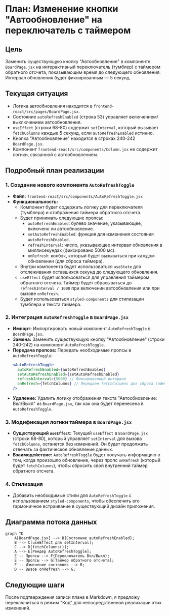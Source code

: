 # План: Изменение кнопки "Автообновление" на переключатель с таймером

## Цель
Заменить существующую кнопку "Автообновление" в компоненте `BoardPage.jsx` на интерактивный переключатель (тумблер) с таймером обратного отсчета, показывающим время до следующего обновления. Интервал обновления будет фиксированным — 5 секунд.

## Текущая ситуация
*   Логика автообновления находится в `frontend-react/src/pages/BoardPage.jsx`.
*   Состояние `autoRefreshEnabled` (строка 53) управляет включением/выключением автообновления.
*   `useEffect` (строки 68-80) содержит `setInterval`, который вызывает `fetchColumns` каждые 5 секунд, если `autoRefreshEnabled` истинно.
*   Кнопка "Автообновление" находится в строках 240-242 `BoardPage.jsx`.
*   Компонент `frontend-react/src/components/Column.jsx` не содержит логики, связанной с автообновлением.

## Подробный план реализации

### 1. Создание нового компонента `AutoRefreshToggle`
*   **Файл:** `frontend-react/src/components/AutoRefreshToggle.jsx`
*   **Функциональность:**
    *   Компонент будет содержать логику для переключателя (тумблера) и отображения таймера обратного отсчета.
    *   Будет принимать следующие пропсы:
        *   `autoRefreshEnabled`: булево значение, указывающее, включено ли автообновление.
        *   `setAutoRefreshEnabled`: функция для изменения состояния `autoRefreshEnabled`.
        *   `refreshInterval`: число, указывающее интервал обновления в миллисекундах (фиксировано 5000 мс).
        *   `onRefresh`: колбэк, который будет вызываться при каждом обновлении (для сброса таймера).
    *   Внутри компонента будет использоваться `useState` для отслеживания оставшихся секунд до следующего обновления.
    *   `useEffect` будет использоваться для управления таймером обратного отсчета. Таймер будет сбрасываться до `refreshInterval / 1000` при включении автообновления или при вызове `onRefresh`.
    *   Будет использоваться `styled-components` для стилизации тумблера и текста таймера.

### 2. Интеграция `AutoRefreshToggle` в `BoardPage.jsx`
*   **Импорт:** Импортировать новый компонент `AutoRefreshToggle` в `BoardPage.jsx`.
*   **Замена:** Заменить существующую кнопку "Автообновление" (строки 240-242) на компонент `AutoRefreshToggle`.
*   **Передача пропсов:** Передать необходимые пропсы в `AutoRefreshToggle`:
    ```jsx
    <AutoRefreshToggle
      autoRefreshEnabled={autoRefreshEnabled}
      setAutoRefreshEnabled={setAutoRefreshEnabled}
      refreshInterval={5000} // Фиксированный интервал
      onRefresh={fetchColumns} // Передаем fetchColumns для сброса таймера
    />
    ```
*   **Удаление:** Удалить логику отображения текста "Автообновление: Вкл/Выкл" из `BoardPage.jsx`, так как она будет перенесена в `AutoRefreshToggle`.

### 3. Модификация логики таймера в `BoardPage.jsx`
*   **Существующий `useEffect`:** Текущий `useEffect` в `BoardPage.jsx` (строки 68-80), который управляет `setInterval` для вызова `fetchColumns`, останется без изменений. Он будет продолжать отвечать за фактическое обновление данных.
*   **Взаимодействие:** `AutoRefreshToggle` будет получать информацию о том, когда произошло обновление, через пропс `onRefresh` (который будет `fetchColumns`), чтобы сбросить свой внутренний таймер обратного отсчета.

### 4. Стилизация
*   Добавить необходимые стили для `AutoRefreshToggle` с использованием `styled-components`, чтобы обеспечить его гармоничное встраивание в существующий дизайн приложения.

## Диаграмма потока данных

```mermaid
graph TD
    A[BoardPage.jsx] --> B{Состояние autoRefreshEnabled};
    B --> C[useEffect для setInterval];
    C --> D[fetchColumns()];
    A --> E[Рендер AutoRefreshToggle];
    E -- Пропсы --> F{Переключатель Вкл/Выкл};
    E -- Пропсы --> G[Таймер обратного отсчета];
    F -- Изменение состояния --> B;
    D -- Вызов onRefresh --> G;
```

## Следующие шаги
После подтверждения записи плана в Markdown, я предложу переключиться в режим "Код" для непосредственной реализации этих изменений.